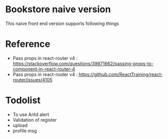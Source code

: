 # Bookstore naive version
This naive front end version supports following things

# Reference
- Pass props in react-router v4 : https://stackoverflow.com/questions/39871662/passing-props-to-component-in-react-router-4
- Pass props in react-router v4 : https://github.com/ReactTraining/react-router/issues/4105

# Todolist
- To use Antd alert
- Validation of register
- upload
- profile msg